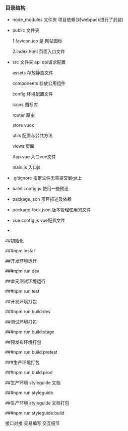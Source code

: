 ### 目录结构
* node_modules  文件夹  项目依赖(对webpack进行了封装)
* public 文件夹

    1.favicon.ico  是 网站图标
    
    2.index.html  页面入口文件
* src 文件夹
    api  qpi请求配置
    
    assets  存放静态文件
    
    components 存放公用组件
    
    config  环境配置文件
    
    icons  图标库
    
    router  路由
    
    store  vuex
    
    utils  配置与公共方法
    
    views  页面
    
    App.vue 入口vue文件

    main.js  入口js

* .gitignore 指定文件无需提交到git上

*  balel.config.js 使用一些预设

* package.json 项目描述及依赖

* package-lock.json 版本管理使用的文件

* vue.config.js vue配置文件
* 

##初始化 

###npm install

##开发环境运行 

###npm run dev

##单元测试环境运行 

###npm run test

##开发环境打包

###npm run build:dev

##测试环境打包

###npm run build:stage

##预发布环境打包

###npm run build:pretest

###生产环境打包

###npm run build:prod

##生产环境 styleguide 文档

###npm run styleguide

##生产环境 styleguide 文档打包

###npm run styleguide:build



接口对接
交易编写
交互细节